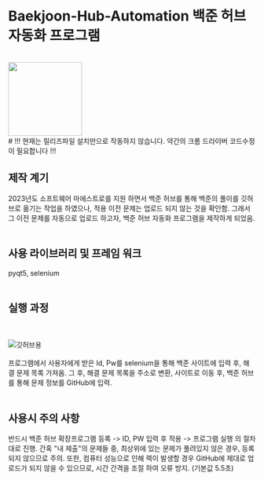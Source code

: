 # Baekjoon-Hub-Automation 백준 허브 자동화 프로그램
<br>
<img src="https://user-images.githubusercontent.com/98321404/215512190-9f9ec73c-ffc5-4f92-aa82-b62c0e7f6813.png" width="150" height="150">
<br>
# !!! 현재는 릴리즈파일 설치만으로 작동하지 않습니다. 약간의 크롬 드라이버 코드수정이 필요합니다 !!!

## 제작 계기
2023년도 소프트웨어 마에스트로를 지원 하면서 백준 허브를 통해 백준의 풀이를 깃허브로 옮기는 작업을 하였으나, 적용 이전 문제는 업로드 되지 않는 것을 확인함.
그래서 그 이전 문제를 자동으로 업로드 하고자, 백준 허브 자동화 프로그램을 제작하게 되었음.
<br><br>
## 사용 라이브러리 및 프레임 워크
pyqt5, selenium
<br><br>
## 실행 과정
<br><br>
![깃허브용](https://user-images.githubusercontent.com/98321404/215518946-2b144c40-589b-4e9a-a75b-9f93fe4505c5.png)
<br><br>
프로그램에서 사용자에게 받은 Id, Pw를 selenium을 통해 백준 사이트에 입력 후, 해결 문제 목록 가져옴.
그 후, 해결 문제 목록을 주소로 변환, 사이트로 이동 후, 백준 허브를 통해 문제 정보를 GitHub에 입력.
<br><br>
## 사용시 주의 사항

반드시 백준 허브 확장프로그램 등록 -> ID, PW 입력 후 적용 -> 프로그램 실행 의 절차대로 진행.
간혹 "내 제출"의 문제들 중, 최상위에 있는 문제가 풀려있지 않은 경우, 등록되지 않으므로 주의.
또한, 컴퓨터 성능으로 인해 렉이 발생할 경우 GitHub에 제대로 업로드가 되지 않을 수 있으므로, 시간 간격을 조절 하여 오류 방지. (기본값 5.5초)
